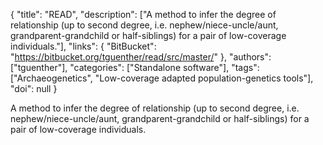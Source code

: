 {
  "title": "READ",
  "description": ["A method to infer the degree of relationship (up to second degree, i.e. nephew/niece-uncle/aunt, grandparent-grandchild or half-siblings) for a pair of low-coverage individuals."],
  "links": {
    "BitBucket": "https://bitbucket.org/tguenther/read/src/master/"
  },
  "authors": ["tguenther"],
  "categories": ["Standalone software"],
  "tags": ["Archaeogenetics", "Low-coverage adapted population-genetics tools"],
  "doi": null
}

<!-- Generated by csv2md.R – do not edit by hand -->

A method to infer the degree of relationship (up to second degree, i.e. nephew/niece-uncle/aunt, grandparent-grandchild or half-siblings) for a pair of low-coverage individuals.